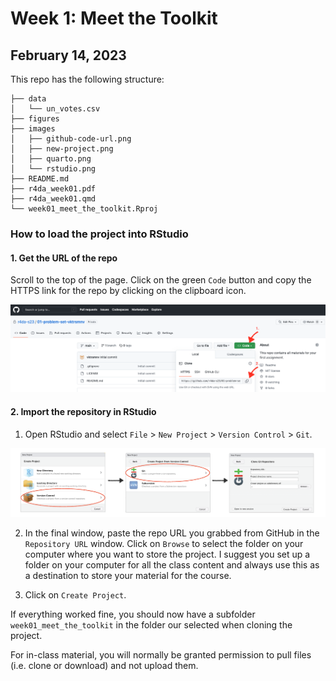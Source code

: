 # Week 1: Meet the Toolkit
## February 14, 2023

This repo has the following structure: 

```
├── data
│   └── un_votes.csv
├── figures
├── images
│   ├── github-code-url.png
│   ├── new-project.png
│   ├── quarto.png
│   └── rstudio.png
├── README.md
├── r4da_week01.pdf
├── r4da_week01.qmd
└── week01_meet_the_toolkit.Rproj
```

### How to load the project into RStudio 

#### 1. Get the URL of the repo 

Scroll to the top of the page. Click on the green `Code` button and copy the HTTPS link for the repo by clicking on the clipboard icon. 

![](images/github-code-url.png)


#### 2. Import the repository in RStudio

1. Open RStudio and select `File` > `New Project` > `Version Control` > `Git`. 

![](images/new-project.png)

2. In the final window, paste the repo URL you grabbed from GitHub in the `Repository URL` window. 
Click on `Browse` to select the folder on your computer where you want to store the project. I suggest you set up a folder on your computer for all the class content and always use this as a destination to store your material for the course. 

3. Click on `Create Project`. 

If everything worked fine, you should now have a subfolder `week01_meet_the_toolkit` in the folder our selected when cloning the project. 

For in-class material, you will normally be granted permission to pull files (i.e. clone or download) and not upload them. 
